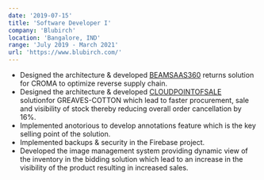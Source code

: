 ```yaml
---
date: '2019-07-15'
title: 'Software Developer I'
company: 'Blubirch'
location: 'Bangalore, IND'
range: 'July 2019 - March 2021'
url: 'https://www.blubirch.com/'
---
```


- Designed the architecture & developed [BEAMSAAS360](https://croma.blubirch.com) returns solution for CROMA to optimize reverse supply chain.
- Designed the architecture & developed [CLOUDPOINTOFSALE](https://ampere.blubirch.com) solutionfor GREAVES-COTTON which lead to faster procurement, sale and visibility of stock thereby reducing overall order cancellation by 16%.
- Implemented anotorious to develop annotations feature which is the key selling point of the solution.
- Implemented backups & security in the Firebase project.
- Developed the image management system providing dynamic view of the inventory in the bidding solution which lead to an increase in the visibility of the product resulting in increased sales.
